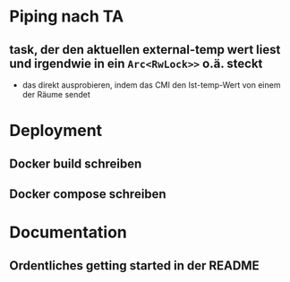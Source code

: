 # Piping nach TA
## task, der den aktuellen external-temp wert liest und irgendwie in ein `Arc<RwLock>>` o.ä. steckt
- das direkt ausprobieren, indem das CMI den Ist-temp-Wert von einem der Räume sendet

# Deployment
## Docker build schreiben
## Docker compose schreiben

# Documentation
## Ordentliches getting started in der README

